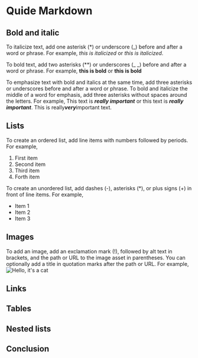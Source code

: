 # Quide Markdown

## Bold and italic

To italicize text, add one asterisk (*) or underscore (_) before and after a word or phrase. For example, *this is italicized* or _this is italicized_.

To bold text, add two asterisks (**) or underscores (_ _) before and after a word or phrase. For example, **this is bold** or __this is bold__

To emphasize text with bold and italics at the same time, add three asterisks or underscores before and after a word or phrase. To bold and italicize the middle of a word for emphasis, add three asterisks without spaces around the letters. For example, 
This text is ***really important*** or this text is ___really important___. This is really***very***important text. 



## Lists


To create an ordered list, add line items with numbers followed by periods. For example, 
1. First item
2. Second item
3. Third item
4. Forth item

To create an unordered list, add dashes (-), asterisks (*), or plus signs (+) in front of line items. For example, 
* Item 1
* Item 2
* Item 3



## Images

To add an image, add an exclamation mark (!), followed by alt text in brackets, and the path or URL to the image asset in parentheses. You can optionally add a title in quotation marks after the path or URL. For example, ![Hello, it's a cat](Cat.jfif)

## Links

## Tables

## Nested lists

## Conclusion